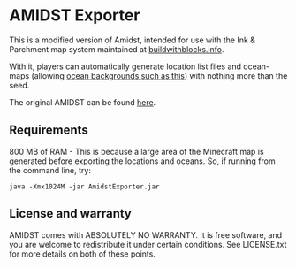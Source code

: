 AMIDST Exporter
===============

This is a modified version of Amidst, intended for use with the Ink & Parchment map system maintained 
at [buildwithblocks.info](http://buildwithblocks.info).

With it, players can automatically generate location list files and ocean-maps (allowing [ocean backgrounds such as this](http://www.buildingwithblocks.info/images/ocean_preview_small.png)) with nothing more than the seed.

The original AMIDST can be found [here](http://www.minecraftforum.net/forums/mapping-and-modding/minecraft-tools/1262200-v3-6-amidst-strongholds-village-biome-etc-finder).

Requirements
------------
800 MB of RAM - This is because a large area of the Minecraft map is generated before exporting the locations and oceans. So, if running from the command line, try:

    java -Xmx1024M -jar AmidstExporter.jar


License and warranty
--------------------

AMIDST comes with ABSOLUTELY NO WARRANTY. It is free software, and you are
welcome to redistribute it under certain conditions. See LICENSE.txt for more
details on both of these points.
